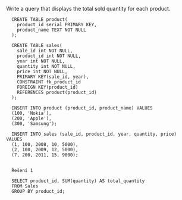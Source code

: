Write a query that displays the total sold quantity for each product.
 
      CREATE TABLE product(
        product_id serial PRIMARY KEY,
        product_name TEXT NOT NULL
      );
      
      CREATE TABLE sales(
        sale_id int NOT NULL,
        product_id int NOT NULL,
        year int NOT NULL,
        quantity int NOT NULL,
        price int NOT NULL,
        PRIMARY KEY(sale_id, year),
        CONSTRAINT fk_product_id
        FOREIGN KEY(product_id)
        REFERENCES product(product_id)
      );
      
      INSERT INTO product (product_id, product_name) VALUES
      (100, 'Nokia'),
      (200, 'Apple'),
      (300, 'Samsung');
      
      INSERT INTO sales (sale_id, product_id, year, quantity, price) VALUES
      (1, 100, 2008, 10, 5000),
      (2, 100, 2009, 12, 5000),
      (7, 200, 2011, 15, 9000);
      
      
      Řešení 1
      
      SELECT product_id, SUM(quantity) AS total_quantity
      FROM Sales
      GROUP BY product_id;


